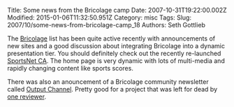 Title: Some news from the Bricolage camp
Date: 2007-10-31T19:22:00.002Z
Modified: 2015-01-06T11:32:50.951Z
Category: misc
Tags: 
Slug: 2007/10/some-news-from-bricolage-camp_18
Authors: Seth Gottlieb

The [Bricolage](http://www.bricolage.cc) list has been quite active recently with announcements of new sites and a good discussion about integrating Bricolage into a dynamic presentation tier.  You should definitely check out the recently re-launched [SportsNet CA](http://www.sportsnet.ca/).  The home page is very dynamic with lots of multi-media and rapidly changing content like sports scores.    
  
There was also an anouncement of a Bricolage community newsletter called [Output Channel](http://bricolage.cc/news/2007/10/29/).  Pretty good for a project that was left for dead by [one reviewer](http://www.nautis.com/2007/08/17/cms-review-bricolage/).
